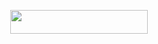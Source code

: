 

<p align="center"><a href="https://dashboard.heroku.com/new?template=https://github.com/ALEX665ES/ALAINA-BOT"> <img src="https://img.shields.io/badge/Deploy%20On%20Heroku-bringle?style=for-the-badge&logo=heroku" width="220" height="38.45"/></a></p>

